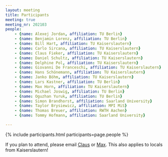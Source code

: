 ```yaml
---
layout: meeting
title: Participants
meeting: true
meeting_nr: 202103
people:
    - {name: Alexej Jordan, affiliation: TU Berlin}
    - {name: Benjamin Lorenz, affiliation: TU Berlin}
    - {name: Bill Hart, affiliation: TU Kaiserslautern}
    - {name: Carlo Sircana, affiliation: TU Kaiserslautern}
    - {name: Claus Fieker, affiliation: TU Kaiserslautern}
    - {name: Daniel Schultz, affiliation: TU Kaiserslautern}
    - {name: Delphine Pol, affiliation: TU Kaiserslautern}
    - {name: Giovanni De Franceschi, affiliation: TU Kaiserslautern}
    - {name: Hans Schönemann, affiliation: TU Kaiserslautern}
    - {name: Janko Böhm, affiliation: TU Kaiserslautern}
    - {name: Lars Kastner, affiliation: TU Berlin}
    - {name: Max Horn, affiliation: TU Kaiserslautern}
    - {name: Michael Joswig, affiliation: TU Berlin}
    - {name: Oguzhan Yuruk, affiliation: TU Berlin}
    - {name: Simon Brandhorst, affiliation: Saarland University}
    - {name: Taylor Brysiewicz, affiliation: MPI MiS}
    - {name: Thomas Breuer, affiliation: RWTH Aachen}
    - {name: Tommy Hofmann, affiliation: Saarland University}

---
```


{% include participants.html participants=page.people %}

If you plan to attend, please email [Claus](mailto:fieker@mathematik.uni-kl.de)
or [Max](mailto:horn@mathematik.uni-kl.de).
This also applies to locals from Kaiserslautern!

